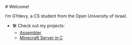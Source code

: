 <link rel="stylesheet" href="/css/dark.css">
# Welcome! 

I’m GYdevy, a CS student from the Open University of Israel.

- 🛠️ Check out my projects:
  - [Assembler](https://github.com/GYdevy/Assembler20465)
  - [Minecraft Server in C](mcserverc.md)

